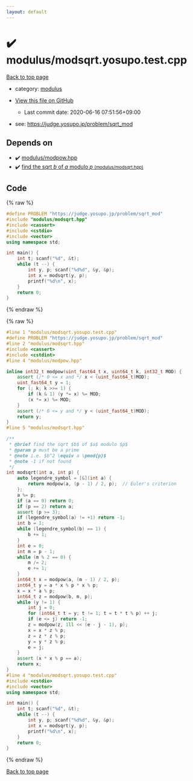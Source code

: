 ```yaml
---
layout: default
---
```


<!-- mathjax config similar to math.stackexchange -->
<script type="text/javascript" async
  src="https://cdnjs.cloudflare.com/ajax/libs/mathjax/2.7.5/MathJax.js?config=TeX-MML-AM_CHTML">
</script>
<script type="text/x-mathjax-config">
  MathJax.Hub.Config({
    TeX: { equationNumbers: { autoNumber: "AMS" }},
    tex2jax: {
      inlineMath: [ ['$','$'] ],
      processEscapes: true
    },
    "HTML-CSS": { matchFontHeight: false },
    displayAlign: "left",
    displayIndent: "2em"
  });
</script>

<script type="text/javascript" src="https://cdnjs.cloudflare.com/ajax/libs/jquery/3.4.1/jquery.min.js"></script>
<script src="https://cdn.jsdelivr.net/npm/jquery-balloon-js@1.1.2/jquery.balloon.min.js" integrity="sha256-ZEYs9VrgAeNuPvs15E39OsyOJaIkXEEt10fzxJ20+2I=" crossorigin="anonymous"></script>
<script type="text/javascript" src="../../assets/js/copy-button.js"></script>
<link rel="stylesheet" href="../../assets/css/copy-button.css" />


# :heavy_check_mark: modulus/modsqrt.yosupo.test.cpp

<a href="../../index.html">Back to top page</a>

* category: <a href="../../index.html#06efba23b1f3a9b846a25c6b49f30348">modulus</a>
* <a href="{{ site.github.repository_url }}/blob/master/modulus/modsqrt.yosupo.test.cpp">View this file on GitHub</a>
    - Last commit date: 2020-06-16 07:51:56+09:00


* see: <a href="https://judge.yosupo.jp/problem/sqrt_mod">https://judge.yosupo.jp/problem/sqrt_mod</a>


## Depends on

* :heavy_check_mark: <a href="../../library/modulus/modpow.hpp.html">modulus/modpow.hpp</a>
* :heavy_check_mark: <a href="../../library/modulus/modsqrt.hpp.html">find the sqrt $b$ of $a$ modulo $p$ <small>(modulus/modsqrt.hpp)</small></a>


## Code

<a id="unbundled"></a>
{% raw %}
```cpp
#define PROBLEM "https://judge.yosupo.jp/problem/sqrt_mod"
#include "modulus/modsqrt.hpp"
#include <cassert>
#include <cstdio>
#include <vector>
using namespace std;

int main() {
    int t; scanf("%d", &t);
    while (t --) {
        int y, p; scanf("%d%d", &y, &p);
        int x = modsqrt(y, p);
        printf("%d\n", x);
    }
    return 0;
}

```
{% endraw %}

<a id="bundled"></a>
{% raw %}
```cpp
#line 1 "modulus/modsqrt.yosupo.test.cpp"
#define PROBLEM "https://judge.yosupo.jp/problem/sqrt_mod"
#line 2 "modulus/modsqrt.hpp"
#include <cassert>
#include <cstdint>
#line 4 "modulus/modpow.hpp"

inline int32_t modpow(uint_fast64_t x, uint64_t k, int32_t MOD) {
    assert (/* 0 <= x and */ x < (uint_fast64_t)MOD);
    uint_fast64_t y = 1;
    for (; k; k >>= 1) {
        if (k & 1) (y *= x) %= MOD;
        (x *= x) %= MOD;
    }
    assert (/* 0 <= y and */ y < (uint_fast64_t)MOD);
    return y;
}
#line 5 "modulus/modsqrt.hpp"

/**
 * @brief find the sqrt $b$ of $a$ modulo $p$
 * @param p must be a prime
 * @note i.e. $b^2 \equiv a \pmod{p}$
 * @note -1 if not found
 */
int modsqrt(int a, int p) {
    auto legendre_symbol = [&](int a) {
        return modpow(a, (p - 1) / 2, p);  // Euler's criterion
    };
    a %= p;
    if (a == 0) return 0;
    if (p == 2) return a;
    assert (p >= 3);
    if (legendre_symbol(a) != +1) return -1;
    int b = 1;
    while (legendre_symbol(b) == 1) {
        b += 1;
    }
    int e = 0;
    int m = p - 1;
    while (m % 2 == 0) {
        m /= 2;
        e += 1;
    }
    int64_t x = modpow(a, (m - 1) / 2, p);
    int64_t y = a * x % p * x % p;
    x = x * a % p;
    int64_t z = modpow(b, m, p);
    while (y != 1) {
        int j = 0;
        for (int64_t t = y; t != 1; t = t * t % p) ++ j;
        if (e <= j) return -1;
        z = modpow(z, 1ll << (e - j - 1), p);
        x = x * z % p;
        z = z * z % p;
        y = y * z % p;
        e = j;
    }
    assert (x * x % p == a);
    return x;
}
#line 4 "modulus/modsqrt.yosupo.test.cpp"
#include <cstdio>
#include <vector>
using namespace std;

int main() {
    int t; scanf("%d", &t);
    while (t --) {
        int y, p; scanf("%d%d", &y, &p);
        int x = modsqrt(y, p);
        printf("%d\n", x);
    }
    return 0;
}

```
{% endraw %}

<a href="../../index.html">Back to top page</a>

